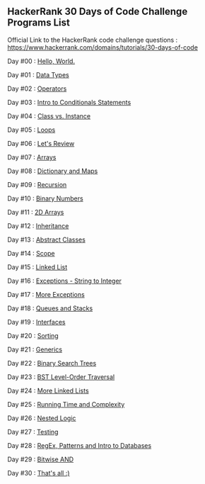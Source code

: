 HackerRank 30 Days of Code Challenge Programs List
--------------------------------------------------
Official Link to the HackerRank code challenge questions : https://www.hackerrank.com/domains/tutorials/30-days-of-code 

Day #00 : <a href="HelloWorld.java">Hello, World.</a>

Day #01 : <a href="DataTypesDemo.java.java">Data Types</a>

Day #02 : <a href="OperatorsDemo.java">Operators</a>

Day #03 : <a href="ConditionalsDemo.java">Intro to Conditionals Statements</a>

Day #04 : <a href="InstanceDemo.java">Class vs. Instance</a>

Day #05 : <a href="LoopsDemo.java">Loops</a>

Day #06 : <a href="StringLoopDemo.java">Let's Review</a>

Day #07 : <a href="ArraysDemo.java">Arrays</a>

Day #08 : <a href="DictionaryAndMaps.java">Dictionary and Maps</a>

Day #09 : <a href="RecursionDemo.java">Recursion</a>

Day #10 : <a href="BinaryNumberDemo.java">Binary Numbers</a>

Day #11 : <a href="2DArraysDemo.java">2D Arrays</a>

Day #12 : <a href="InheritanceDemo.java">Inheritance</a>

Day #13 : <a href="AbstractClassDemo.java">Abstract Classes</a>

Day #14 : <a href="ScopeDemo.java">Scope</a>

Day #15 : <a href="#">Linked List</a>

Day #16 : <a href="#">Exceptions - String to Integer</a>

Day #17 : <a href="#">More Exceptions</a>

Day #18 : <a href="#">Queues and Stacks</a>

Day #19 : <a href="#">Interfaces</a>

Day #20 : <a href="#">Sorting</a>

Day #21 : <a href="#">Generics</a>

Day #22 : <a href="#">Binary Search Trees</a>

Day #23 : <a href="#">BST Level-Order Traversal</a>

Day #24 : <a href="#">More Linked Lists</a>

Day #25 : <a href="#">Running Time and Complexity</a>

Day #26 : <a href="#">Nested Logic</a>

Day #27 : <a href="#">Testing</a>

Day #28 : <a href="#">RegEx, Patterns and Intro to Databases</a>

Day #29 : <a href="#">Bitwise AND</a>

Day #30 : <a href="#">That's all :)</a>
